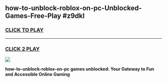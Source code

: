 
## how-to-unblock-roblox-on-pc-Unblocked-Games-Free-Play #z9dkl
<h3>
<a href="https://us.freeplayer.one?title=how-to-unblock-roblox-on-pc&ref=9M">CLICK TO PLAY</a></h3>
<hr>

<h3>
<a href="https://us.freeplayer.one?title=how-to-unblock-roblox-on-pc&ref=9M">CLICK 2 PLAY</a>
  
</h3>

<a href="https://us.freeplayer.one?title=how-to-unblock-roblox-on-pc&ref=9M"><img src="https://clearcache.store/games.png"></a>


**how-to-unblock-roblox-on-pc games unblocked: Your Gateway to Fun and Accessible Online Gaming**
